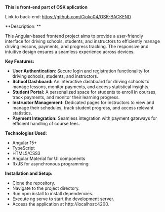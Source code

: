 **This is front-end part of OSK aplication**

Link to back-end: https://github.com/Cioko04/OSK-BACKEND

**Description: **

This Angular-based frontend project aims to provide a user-friendly interface for driving schools, students, and instructors to efficiently manage driving lessons, payments, and progress tracking. The responsive and intuitive design ensures a seamless experience across devices.


**Key Features:**

- **User Authentication**: Secure login and registration functionality for driving schools, students, and instructors.
- **School Dashboard:** An interactive dashboard for driving schools to manage lessons, monitor payments, and access statistical insights.
- **Student Portal:** A personalized space for students to enroll in courses, track payments, and monitor their learning progress.
- **Instructor Management:** Dedicated pages for instructors to view and manage their schedules, track student progress, and access relevant statistics.
- **Payment Integration:** Seamless integration with payment gateways for efficient handling of course fees.


**Technologies Used:**

- Angular 15+
- TypeScript
- HTML5/CSS3
- Angular Material for UI components
- RxJS for asynchronous programming


**Installation and Setup:**

- Clone the repository.
- Navigate to the project directory.
- Run npm install to install dependencies.
- Execute ng serve to start the development server.
- Access the application at http://localhost:4200.
